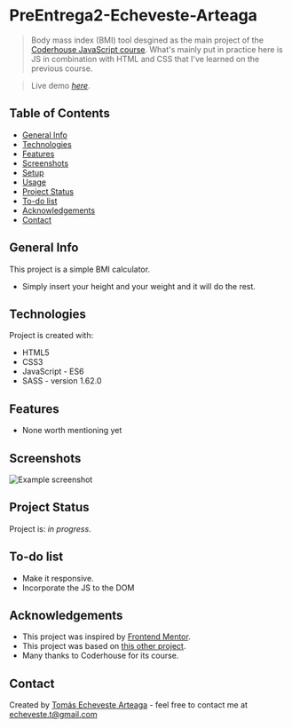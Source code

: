 # PreEntrega2-Echeveste-Arteaga
> Body mass index (BMI) tool desgined as the main project of the <a href="https://www.coderhouse.com/collections/categoria-programacion-y-desarrollo/products/javascript" target="_blank" rel="noopener">Coderhouse JavaScript course</a>. What's mainly put in practice here is JS in combination with HTML and CSS that I've learned on the previous course.

> Live demo [_here_](https://faradar.github.io/PreEntrega2-Echeveste-Arteaga/).

## Table of Contents
* [General Info](#general-info)
* [Technologies](#technologies)
* [Features](#features)
* [Screenshots](#screenshots)
* [Setup](#setup)
* [Usage](#usage)
* [Project Status](#project-status)
* [To-do list](#to-do-list)
* [Acknowledgements](#acknowledgements)
* [Contact](#contact)
<!-- * [License](#license) -->


## General Info
This project is a simple BMI calculator.
- Simply insert your height and your weight and it will do the rest.


## Technologies
Project is created with:
- HTML5
- CSS3
- JavaScript - ES6
- SASS - version 1.62.0


## Features
- None worth mentioning yet


## Screenshots
![Example screenshot](./img/screenshot.png)
<!-- If you have screenshots you'd like to share, include them here. -->


## Project Status
Project is: _in progress_.


## To-do list
- Make it responsive.
- Incorporate the JS to the DOM


## Acknowledgements
- This project was inspired by <a href="https://www.frontendmentor.io/challenges/body-mass-index-calculator-brrBkfSz1T" target="_blank" rel="noopener">Frontend Mentor</a>.
- This project was based on <a href="https://jo-cloud85.github.io/body-mass-index-calculator/" target="_blank" rel="noopener">this other project</a>.
- Many thanks to Coderhouse for its course.


## Contact
Created by <a href="https://github.com/faradar" target="_blank" rel="noopener">Tomás Echeveste Arteaga</a> - feel free to contact me at <echeveste.t@gmail.com>